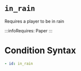 # `in_rain`

Requires a player to be in rain

:::infoRequires:
Paper
:::

# Condition Syntax
```yaml
- id: in_rain
```
